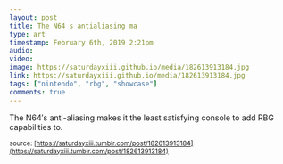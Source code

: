 ```yaml
---
layout: post
title: The N64 s antialiasing ma
type: art
timestamp: February 6th, 2019 2:21pm
audio: 
video: 
image: https://saturdayxiii.github.io/media/182613913184.jpg
link: https://saturdayxiii.github.io/media/182613913184.jpg
tags: ["nintendo", "rbg", "showcase"]
comments: true
---
```

The N64′s anti-aliasing makes it the least satisfying console to add RBG capabilities to.
 
  
<small>source: [https://saturdayxiii.tumblr.com/post/182613913184](https://saturdayxiii.tumblr.com/post/182613913184)</small>
